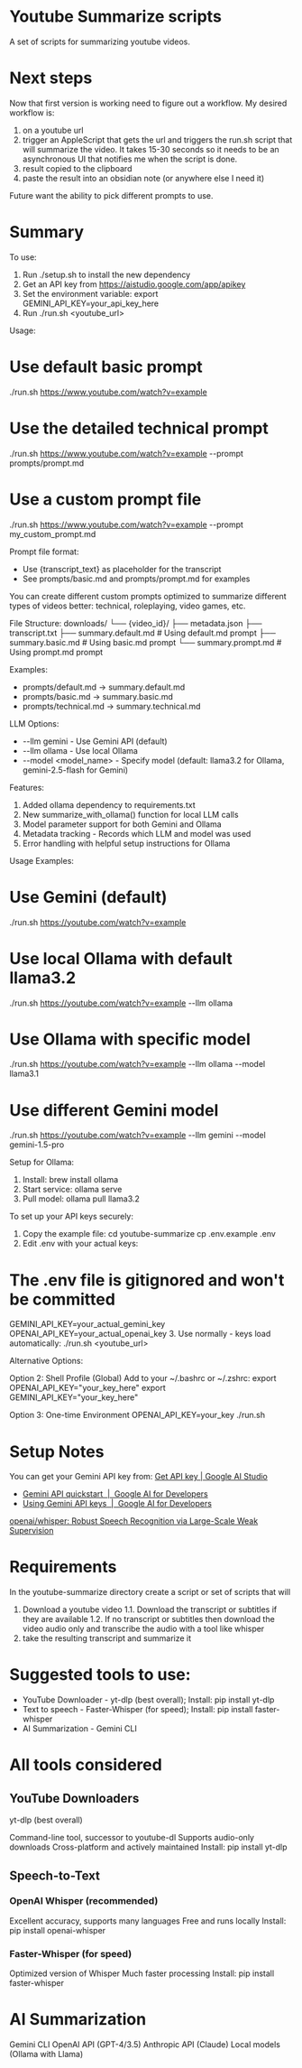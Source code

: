 # Youtube Summarize scripts

A set of scripts for summarizing youtube videos.

# Next steps

Now that first version is working need to figure out a workflow. My desired workflow is:

1. on a youtube url 
2. trigger an AppleScript that gets the url and triggers the run.sh script that will summarize the video. It takes 15-30 seconds so it needs to be an asynchronous UI that notifies me when the script is done.
3. result copied to the clipboard
4. paste the result into an obsidian note (or anywhere else I need it)


Future want the ability to pick different prompts to use.


# Summary

  To use:
  1. Run ./setup.sh to install the new dependency
  2. Get an API key from https://aistudio.google.com/app/apikey
  3. Set the environment variable: export GEMINI_API_KEY=your_api_key_here
  4. Run ./run.sh <youtube_url>

  Usage:
  # Use default basic prompt
  ./run.sh https://www.youtube.com/watch?v=example

  # Use the detailed technical prompt
  ./run.sh https://www.youtube.com/watch?v=example --prompt prompts/prompt.md

  # Use a custom prompt file
  ./run.sh https://www.youtube.com/watch?v=example --prompt my_custom_prompt.md

  Prompt file format:
  - Use {transcript_text} as placeholder for the transcript
  - See prompts/basic.md and prompts/prompt.md for examples

You can create different custom prompts optimized to summarize different types of videos better: technical, roleplaying, video games, etc.

 File Structure:
  downloads/
  └── {video_id}/
      ├── metadata.json
      ├── transcript.txt
      ├── summary.default.md     # Using default.md prompt
      ├── summary.basic.md       # Using basic.md prompt
      └── summary.prompt.md      # Using prompt.md prompt

  Examples:
  - prompts/default.md → summary.default.md
  - prompts/basic.md → summary.basic.md
  - prompts/technical.md → summary.technical.md

LLM Options:
  - --llm gemini - Use Gemini API (default)
  - --llm ollama - Use local Ollama
  - --model <model_name> - Specify model (default: llama3.2 for Ollama, gemini-2.5-flash for Gemini)

  Features:
  1. Added ollama dependency to requirements.txt
  2. New summarize_with_ollama() function for local LLM calls
  3. Model parameter support for both Gemini and Ollama
  4. Metadata tracking - Records which LLM and model was used
  5. Error handling with helpful setup instructions for Ollama

  Usage Examples:
  # Use Gemini (default)
  ./run.sh https://youtube.com/watch?v=example

  # Use local Ollama with default llama3.2
  ./run.sh https://youtube.com/watch?v=example --llm ollama

  # Use Ollama with specific model
  ./run.sh https://youtube.com/watch?v=example --llm ollama --model llama3.1

  # Use different Gemini model
  ./run.sh https://youtube.com/watch?v=example --llm gemini --model gemini-1.5-pro

  Setup for Ollama:
  1. Install: brew install ollama
  2. Start service: ollama serve
  3. Pull model: ollama pull llama3.2


To set up your API keys securely:

  1. Copy the example file:
  cd youtube-summarize
  cp .env.example .env
  2. Edit .env with your actual keys:
  # The .env file is gitignored and won't be committed
  GEMINI_API_KEY=your_actual_gemini_key
  OPENAI_API_KEY=your_actual_openai_key
  3. Use normally - keys load automatically:
  ./run.sh <youtube_url>

  Alternative Options:

  Option 2: Shell Profile (Global)
  Add to your ~/.bashrc or ~/.zshrc:
  export OPENAI_API_KEY="your_key_here"
  export GEMINI_API_KEY="your_key_here"

  Option 3: One-time Environment
  OPENAI_API_KEY=your_key ./run.sh <url>

# Setup Notes

You can get your Gemini API key from: [Get API key | Google AI Studio](https://aistudio.google.com/app/apikey)

- [Gemini API quickstart  |  Google AI for Developers](https://ai.google.dev/gemini-api/docs/quickstart#python)
- [Using Gemini API keys  |  Google AI for Developers](https://ai.google.dev/gemini-api/docs/api-key#set-api-env-var)

[openai/whisper: Robust Speech Recognition via Large-Scale Weak Supervision](https://github.com/openai/whisper)

# Requirements

In the youtube-summarize directory create a script or set of scripts that will

1. Download a youtube video
1.1. Download the transcript or subtitles if they are available
1.2. If no transcript or subtitles then download the video audio only and transcribe the audio with a tool like whisper
2. take the resulting transcript and summarize it

# Suggested tools to use:

- YouTube Downloader - yt-dlp (best overall); Install: pip install yt-dlp
- Text to speech - Faster-Whisper (for speed); Install: pip install faster-whisper
- AI Summarization - Gemini CLI

# All tools considered

## YouTube Downloaders
yt-dlp (best overall)

Command-line tool, successor to youtube-dl
Supports audio-only downloads
Cross-platform and actively maintained
Install: pip install yt-dlp

## Speech-to-Text

### OpenAI Whisper (recommended)

Excellent accuracy, supports many languages
Free and runs locally
Install: pip install openai-whisper

### Faster-Whisper (for speed)

Optimized version of Whisper
Much faster processing
Install: pip install faster-whisper

# AI Summarization

Gemini CLI
OpenAI API (GPT-4/3.5)
Anthropic API (Claude)
Local models (Ollama with Llama)
